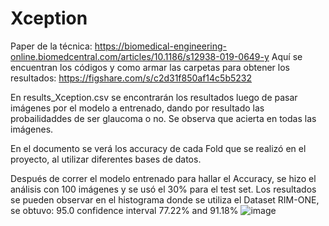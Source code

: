 <h1>Xception</h1>

Paper de la técnica: https://biomedical-engineering-online.biomedcentral.com/articles/10.1186/s12938-019-0649-y
Aquí se encuentran los códigos y como armar las carpetas para obtener los resultados: https://figshare.com/s/c2d31f850af14c5b5232

En results_Xception.csv se encontrarán los resultados luego de pasar imágenes por el modelo a entrenado, dando por resultado las probailidaddes de ser glaucoma o no. Se observa que acierta en todas las imágenes.

En el documento se verá los accuracy de cada Fold que se realizó en el proyecto, al utilizar diferentes bases de datos.

Después de correr el modelo entrenado para hallar el Accuracy, se hizo el análisis con 100 imágenes y se usó el 30% para el test set. Los resultados se pueden observar en el histograma donde se utiliza el Dataset RIM-ONE, se obtuvo: 95.0 confidence interval 77.22% and 91.18%
![image](https://github.com/RodATS/Proyecto_Carrera/assets/77297145/89618be4-0f2e-4c7b-8b09-c862acbee964)
